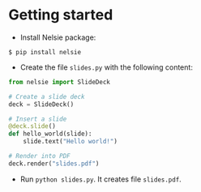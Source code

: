 # Getting started

* Install Nelsie package:
```commandline
$ pip install nelsie
```
* Create the file `slides.py` with the following content:

```python
from nelsie import SlideDeck

# Create a slide deck
deck = SlideDeck()

# Insert a slide
@deck.slide()
def hello_world(slide):
    slide.text("Hello world!")

# Render into PDF
deck.render("slides.pdf")
```

* Run `python slides.py`. It creates file `slides.pdf`.